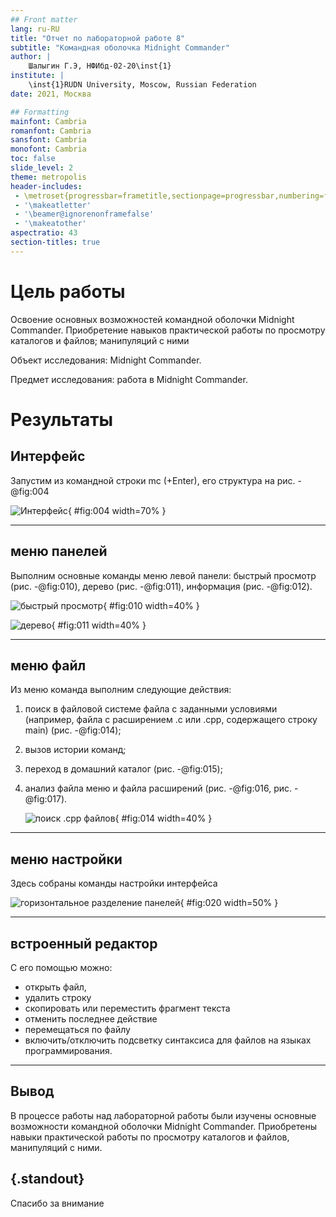 ```yaml
---
## Front matter
lang: ru-RU
title: "Отчет по лабораторной работе 8"
subtitle: "Командная оболочка Midnight Commander"
author: |
	Шалыгин Г.Э, НФИбд-02-20\inst{1}
institute: |
	\inst{1}RUDN University, Moscow, Russian Federation
date: 2021, Москва

## Formatting
mainfont: Cambria
romanfont: Cambria
sansfont: Cambria
monofont: Cambria
toc: false
slide_level: 2
theme: metropolis
header-includes: 
 - \metroset{progressbar=frametitle,sectionpage=progressbar,numbering=fraction}
 - '\makeatletter'
 - '\beamer@ignorenonframefalse'
 - '\makeatother'
aspectratio: 43
section-titles: true
---
```


# Цель работы

Освоение основных возможностей командной оболочки Midnight Commander. Приобретение навыков практической работы по просмотру каталогов и файлов; манипуляций с ними

Объект исследования: Midnight Commander.

Предмет исследования:  работа в Midnight Commander.

# Результаты

## Интерфейс

Запустим из командной строки mc (+Enter), его структура на  рис. -@fig:004

![Интерфейс](../screens\4.jpg){ #fig:004 width=70% }



---

## меню панелей

Выполним основные команды меню левой панели: быстрый просмотр  (рис. -@fig:010), дерево (рис. -@fig:011), информация (рис. -@fig:012).

![быстрый просмотр](..\screens\10.jpg){ #fig:010 width=40% }

![дерево](..\screens\11.jpg){ #fig:011 width=40% }



---

## меню файл

Из меню команда выполним следующие действия:

1. поиск в файловой системе файла с заданными условиями (например, файла с расширением .c или .cpp, содержащего строку main) (рис. -@fig:014);

2. вызов истории команд;

3. переход в домашний каталог (рис. -@fig:015);

4. анализ файла меню и файла расширений (рис. -@fig:016, рис. -@fig:017).

   ![поиск .cpp файлов](..\screens\14.jpg){ #fig:014 width=40% }

---

## меню настройки

Здесь собраны команды настройки интерфейса

![горизонтальное разделение панелей](screens\20.jpg){ #fig:020 width=50% }

---

## встроенный редактор

С его помощью можно:

- открыть файл, 
- удалить строку
- скопировать или переместить фрагмент текста
- отменить последнее действие
- перемещаться по файлу
- включить/отключить подсветку синтаксиса для файлов на языках программирования.

---

## Вывод

В процессе работы над лабораторной работы были изучены основные возможности командной оболочки Midnight Commander. Приобретены навыки практической работы по просмотру каталогов и файлов, манипуляций с ними.


## {.standout}

Спасибо за внимание

